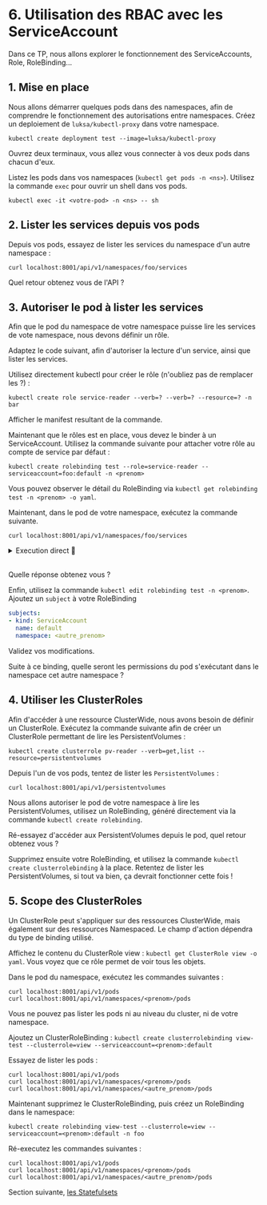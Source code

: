 # 6. Utilisation des RBAC avec les ServiceAccount

Dans ce TP, nous allons explorer le fonctionnement des ServiceAccounts, Role, RoleBinding...

## 1. Mise en place

Nous allons démarrer quelques pods dans des namespaces, afin de comprendre le fonctionnement des autorisations entre namespaces. Créez un deploiement de `luksa/kubectl-proxy` dans votre namespace.

```shell
kubectl create deployment test --image=luksa/kubectl-proxy
```

Ouvrez deux terminaux, vous allez vous connecter à vos deux pods dans chacun d'eux.

Listez les pods dans vos namespaces (`kubectl get pods -n <ns>`).
Utilisez la commande `exec` pour ouvrir un shell dans vos pods.

```shell
kubectl exec -it <votre-pod> -n <ns> -- sh
```

## 2. Lister les services depuis vos pods

Depuis vos pods, essayez de lister les services du namespace d'un autre namespace :

```shell
curl localhost:8001/api/v1/namespaces/foo/services
```

Quel retour obtenez vous de l'API ?

## 3. Autoriser le pod à lister les services

Afin que le pod du namespace de votre namespace puisse lire les services de vote namespace, nous devons définir un rôle.

Adaptez le code suivant, afin d'autoriser la lecture d'un service, ainsi que lister les services.

Utilisez directement kubectl pour créer le rôle (n'oubliez pas de remplacer les ?) :

```shell
kubectl create role service-reader --verb=? --verb=? --resource=? -n bar
```

Afficher le manifest resultant de la commande.

Maintenant que le rôles est en place, vous devez le binder à un ServiceAccount. Utilisez la commande suivante pour attacher votre rôle au compte de service par défaut :

```shell
kubectl create rolebinding test --role=service-reader --serviceaccount=foo:default -n <prenom>
```

Vous pouvez observer le détail du RoleBinding via `kubectl get rolebinding test -n <prenom> -o yaml`.

Maintenant, dans le pod de votre namespace, exécutez la commande suivante.

```shell
curl localhost:8001/api/v1/namespaces/foo/services
```

<details>
    <summary>Execution direct 🤫</summary>

```bash
kubectl exec -it <votre-pod> -n <ns> -- sh curl localhost:8001/api/v1/namespaces/foo/services
```

</details><br/>

Quelle réponse obtenez vous ?

Enfin, utilisez la commande `kubectl edit rolebinding test -n <prenom>`.
Ajoutez un `subject` à votre RoleBinding

```yaml
subjects:
- kind: ServiceAccount
  name: default
  namespace: <autre_prenom>
```

Validez vos modifications.

Suite à ce binding, quelle seront les permissions du pod s'exécutant dans le namespace cet autre namespace ?

## 4. Utiliser les ClusterRoles

Afin d'accéder à une ressource ClusterWide, nous avons besoin de définir un ClusterRole. Exécutez la commande suivante afin de créer un ClusterRole permettant de lire les PersistentVolumes :

```shell
kubectl create clusterrole pv-reader --verb=get,list --resource=persistentvolumes
```

Depuis l'un de vos pods, tentez de lister les `PersistentVolumes` :

```shell
curl localhost:8001/api/v1/persistentvolumes
```

Nous allons autoriser le pod de votre namespace à lire les PersistentVolumes, utilisez un RoleBinding, généré directement via la commande `kubectl create rolebinding`.

Ré-essayez d'accéder aux PersistentVolumes depuis le pod, quel retour obtenez vous ?

Supprimez ensuite votre RoleBinding, et utilisez la commande `kubectl create clusterrolebinding` à la place.
Retentez de lister les PersistentVolumes, si tout va bien, ça devrait fonctionner cette fois !

## 5. Scope des ClusterRoles

Un ClusterRole peut s'appliquer sur des ressources ClusterWide, mais également sur des ressources Namespaced.
Le champ d'action dépendra du type de binding utilisé.

Affichez le contenu du ClusterRole view : `kubectl get ClusterRole view -o yaml`.
Vous voyez que ce rôle permet de voir tous les objets.

Dans le pod du namespace, exécutez les commandes suivantes :

```shell
curl localhost:8001/api/v1/pods
curl localhost:8001/api/v1/namespaces/<prenom>/pods 
```

Vous ne pouvez pas lister les pods ni au niveau du cluster, ni de votre namespace.

Ajoutez un ClusterRoleBinding : `kubectl create clusterrolebinding view-test --clusterrole=view --serviceaccount=<prenom>:default`

Essayez de lister les pods :

```shell
curl localhost:8001/api/v1/pods
curl localhost:8001/api/v1/namespaces/<prenom>/pods
curl localhost:8001/api/v1/namespaces/<autre_prenom>/pods 
```

Maintenant supprimez le ClusterRoleBinding, puis créez un RoleBinding dans le namespace:

```shell
kubectl create rolebinding view-test --clusterrole=view --serviceaccount=<prenom>:default -n foo
```

Ré-executez les commandes suivantes :

```shell
curl localhost:8001/api/v1/pods
curl localhost:8001/api/v1/namespaces/<prenom>/pods
curl localhost:8001/api/v1/namespaces/<autre_prenom>/pods 
```

Section suivante, [les Statefulsets](7_statefulsets.md)
